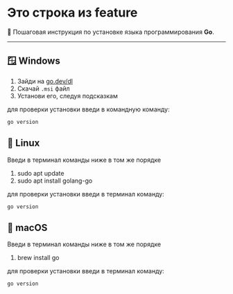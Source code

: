 # Это строка из feature

🚀 Пошаговая инструкция по установке языка программирования **Go**.

---

## 🪟 Windows

1. Зайди на [go.dev/dl](https://go.dev/dl)
2. Скачай `.msi` файл
3. Установи его, следуя подсказкам

для проверки установки введи в командную  команду:

    go version

## 🐧 Linux
Введи в терминал команды ниже в том же порядке

1. sudo apt update
2. sudo apt install golang-go

для проверки установки введи в терминал команду:

    go version

## 🍎 macOS

Введи в терминал команды ниже в том же порядке

1. brew install go

для проверки установки введи в терминал команду:

    go version
